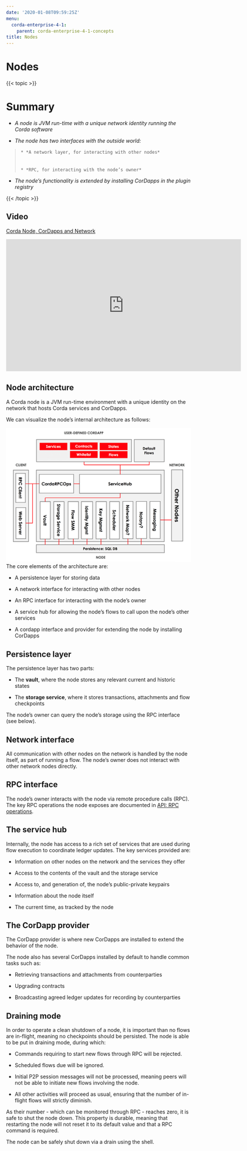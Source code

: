 ```yaml
---
date: '2020-01-08T09:59:25Z'
menu:
  corda-enterprise-4-1:
    parent: corda-enterprise-4-1-concepts
title: Nodes
---
```



# Nodes


{{< topic >}}
# Summary


* *A node is JVM run-time with a unique network identity running the Corda software*


* *The node has two interfaces with the outside world:*

> 
> 
>     * *A network layer, for interacting with other nodes*
> 
> 
>     * *RPC, for interacting with the node’s owner*
> 
> 

* *The node’s functionality is extended by installing CorDapps in the plugin registry*



{{< /topic >}}
## Video

<p><a href="https://vimeo.com/214168860">Corda Node, CorDapps and Network</a></p>

<iframe src="https://player.vimeo.com/video/214168860" width="640" height="360" frameborder="0" webkitallowfullscreen="true" mozallowfullscreen="true" allowfullscreen="true"></iframe>


<p></p>

## Node architecture

A Corda node is a JVM run-time environment with a unique identity on the network that hosts Corda services and
                CorDapps.

We can visualize the node’s internal architecture as follows:

![node architecture](resources/node-architecture.png "node architecture")The core elements of the architecture are:


* A persistence layer for storing data


* A network interface for interacting with other nodes


* An RPC interface for interacting with the node’s owner


* A service hub for allowing the node’s flows to call upon the node’s other services


* A cordapp interface and provider for extending the node by installing CorDapps



## Persistence layer

The persistence layer has two parts:


* The **vault**, where the node stores any relevant current and historic states


* The **storage service**, where it stores transactions, attachments and flow checkpoints


The node’s owner can query the node’s storage using the RPC interface (see below).


## Network interface

All communication with other nodes on the network is handled by the node itself, as part of running a flow. The
                node’s owner does not interact with other network nodes directly.


## RPC interface

The node’s owner interacts with the node via remote procedure calls (RPC). The key RPC operations the node exposes
                are documented in [API: RPC operations](api-rpc.md).


## The service hub

Internally, the node has access to a rich set of services that are used during flow execution to coordinate ledger
                updates. The key services provided are:


* Information on other nodes on the network and the services they offer


* Access to the contents of the vault and the storage service


* Access to, and generation of, the node’s public-private keypairs


* Information about the node itself


* The current time, as tracked by the node



## The CorDapp provider

The CorDapp provider is where new CorDapps are installed to extend the behavior of the node.

The node also has several CorDapps installed by default to handle common tasks such as:


* Retrieving transactions and attachments from counterparties


* Upgrading contracts


* Broadcasting agreed ledger updates for recording by counterparties



## Draining mode

In order to operate a clean shutdown of a node, it is important than no flows are in-flight, meaning no checkpoints should
                be persisted. The node is able to be put in draining mode, during which:


* Commands requiring to start new flows through RPC will be rejected.


* Scheduled flows due will be ignored.


* Initial P2P session messages will not be processed, meaning peers will not be able to initiate new flows involving the node.


* All other activities will proceed as usual, ensuring that the number of in-flight flows will strictly diminish.


As their number - which can be monitored through RPC - reaches zero, it is safe to shut the node down.
                This property is durable, meaning that restarting the node will not reset it to its default value and that a RPC command is required.

The node can be safely shut down via a drain using the shell.


